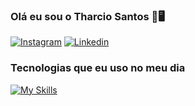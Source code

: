 ### Olá eu sou o Tharcio Santos 🙋🖥️

[![Instagram](https://img.shields.io/badge/Instagram-E4405F?style=for-the-badge&logo=instagram&logoColor=white
)](https://www.instagram.com/sant1n__?igsh=ODhmbnhzZnFrMXB5&utm_source=qr)
[![Linkedin](https://img.shields.io/badge/LinkedIn-0077B5?style=for-the-badge&logo=linkedin&logoColor=white
)](https://www.linkedin.com/in/tharcio-santos/)
<br/>

### Tecnologias que eu uso no meu dia  
[![My Skills](https://skillicons.dev/icons?i=js,html,css,nodejs,git,github,react,mongodb,vscode,kali,linux)](https://skillicons.dev)


</div>
<br/>

